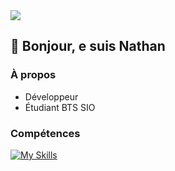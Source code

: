 <img src="https://media.licdn.com/dms/image/v2/D4E16AQGDpyZVtCFWWg/profile-displaybackgroundimage-shrink_350_1400/B4EZWkPyAYHUAY-/0/1742217358191?e=1747872000&v=beta&t=Z8XmK1t4mSRzErdx7iffgA5G_JCsUGWQhEc4lU9WgX4">

## 👋 Bonjour, e suis Nathan

### À propos
- Développeur
- Étudiant BTS SIO

### Compétences
[![My Skills](https://skillicons.dev/icons?i=php,js,cs,py,git,linux,windows,vscode,visualstudio,mysql,raspberrypi)](https://skillicons.dev)
